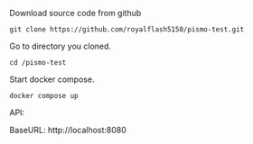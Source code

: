 Download source code from github

	git clone https://github.com/royalflash5150/pismo-test.git



Go to directory you cloned.

	cd /pismo-test
  
  
  
Start docker compose.

	docker compose up



API:

BaseURL: http://localhost:8080

